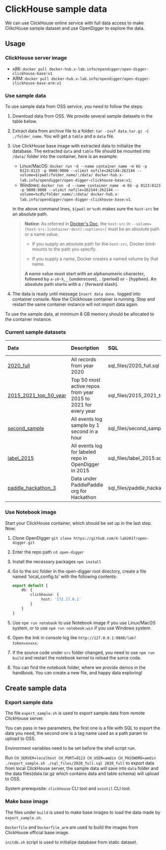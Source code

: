 # ClickHouse sample data

We can use ClickHouse online service with full data access to make ClikcHouse sample dataset and use OpenDigger to explore the data.

## Usage

### ClickHouse server image

- x86: `docker pull docker-hub.x-lab.info/opendigger/open-digger-clickhouse-base:v1`
- ARM: `docker pull docker-hub.x-lab.info/opendigger/open-digger-clickhouse-base-arm:v1`

### Use sample data

To use sample data from OSS service, you need to follow the steps:

1. Download data from OSS. We provide several sample datasets in the table below. 

2. Extract data from archive file to a folder: `tar -zxvf data.tar.gz -C ./folder_name`. You will get a `table` and a `data` file.

3. Use ClickHouse base image with extracted data to initialize the database. The extracted `data` and `table` file should be mounted into `/data/` folder into the container, here is an example:
   - Linux/MacOS: `docker run -d --name container_name -m 6G -p 8123:8123 -p 9000:9000 --ulimit nofile=262144:262144 --volume=$(pwd)/folder_name/:/data/ docker-hub.x-lab.info/opendigger/open-digger-clickhouse-base:v1`;
   - Windows: `docker run -d --name container_name -m 6G -p 8123:8123 -p 9000:9000 --ulimit nofile=262144:262144 --volume=%cd%/folder_name/:/data/ docker-hub.x-lab.info/opendigger/open-digger-clickhouse-base:v1`.
   
   In the above command lines, `$(pwd)` or `%cd%` makes sure the `host-src` be an absolute path.
   > **Notice**: As referred in [Docker's Doc](https://docs.docker.com/engine/reference/run/#volume-shared-filesystems), the `host-src` in `--volume=[host-src:]container-dest[:<options>]` must be an absolute path or a name value.
   >
   > - If you supply an absolute path for the `host-src`, Docker bind-mounts to the path you specify. 
   >
   > - If you supply a name, Docker creates a named volume by that name.
   >
   > **A name value must start with an alphanumeric character, followed by `a-z0-9`, `_` (underscore), `.` (period) or `-` (hyphen). An absolute path starts with a `/` (forward slash).**

4. The data is ready until message `Insert data done.` logged into container console. Now the Clickhouse container is running. Stop and restart the same container instance will not import data again.

To use the sample data, at minimum 8 GB memory should be allocated to the container instance.

### Current sample datasets

| Data | Description | SQL | Record counts | Uncompressed size | Compressed size | Imported size(est.) | Import time(est.) |
|:---|:---|:---|:---|:---|:---|:---|:---|
| [2020_full](https://oss.x-lab.info/sample_data/2020_full.tar.gz) | All records from year 2020 | sql_files/2020_full.sql | 855 million | 802 GB | 81 GB | 121 GB | 7 h |
| [2015_2021_top_50_year](https://oss.x-lab.info/sample_data/2015_2021_top50_year.tar.gz) | Top 50 most active repos from year 2015 to 2021 for every year | sql_files/2015_2021_top50_year.sql | 168 million | 117 GB | 8.4 GB | 13 GB | 50 m |
| [second_sample](https://oss.x-lab.info/sample_data/second_sample.tar.gz) | All events log sample by 1 second in a hour | sql_files/second_sample.sql | 62 million | 57 GB | 10 GB | 14 GB | 25 m |
| [label_2015](https://oss.x-lab.info/sample_data/label_2015.tar.gz) | All events log for labeled repo in OpenDigger in 2015 | sql_files/label_2015.sql | 3.5 million | 2.9 GB | 378 MB | 552 MB | 3 m |
| [paddle_hackathon_3](https://oss.x-lab.info/sample_data/paddle_hackathon_3.tar.gz) | Data under PaddlePaddle org for Hackathon | sql_files/paddle_hackathon_3.sql | 803 thousands | 736 MB | 96 MB | 141 MB | 1 m |

### Use Notebook image

Start your ClickHouse container, which should be set up in the last step. Now:

1. Clone OpenDigger `git clone https://github.com/X-lab2017/open-digger.git`

2. Enter the repo path `cd open-digger`

3. Install the necessary packages `npm install`

4. Go to the src folder in the open-digger root directory, create a file named 'local_config.ts' with the following contents:

   ```typescript
   export default {
       db: {
           clickhouse: {
                host: '172.17.0.1'
           }
       }
   }
   ```

5. Use `npm run notebook` to use Notebook image if you use Linux/MacOS system, or to use `npm run notebook:win` if you use Windows system.

6. Open the link in console log like `http://127.0.0.1:8888/lab?token=xxxxx`.

7. If the source code under `src` folder changed, you need to use `npm run build` and restart the notebook kernel to reload the sorce code.

8. You can find the notebook folder, where we provide demos in the handbook. You can create a new file, and happy data exploring!

## Create sample data

### Export sample data

The file `export_sample.sh` is used to export sample data from remote ClickHouse server.

You can pass in two parameters, the first one is a file with SQL to export the data you need, the second one is a tag name used as a path param to upload to OSS.

Environment variables need to be set before the shell script run.

Run `CH_SERVER=localhost CH_PORT=8123 CH_USER=amdin CH_PASSWORD=amdin ./export_sample.sh ./sql_files/2020_full.sql 2020_full` to export data from local ClickHouse server, the sample data will save into `data` folder and the data files(data.tar.gz which contains data and table schema) will upload to OSS.

System prerequisite: `clickhouse` CLI tool and `ossutil` CLI tool.

### Make base image

The files under `build` is used to make base images to load the data made by `export_sample.sh`.

`Dockerfile` and `Dockerfile_arm` are used to build the images from ClickHouse official base image.

`initdb.sh` script is used to initialize database from static dataset.
